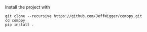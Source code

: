 Install the project with

```
git clone --recursive https://github.com/JeffWigger/comppy.git
cd comppy
pip install .
```

